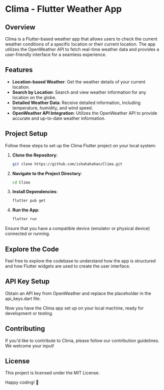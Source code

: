# Clima - Flutter Weather App

## Overview
Clima is a Flutter-based weather app that allows users to check the current weather conditions of a specific location or their current location. The app utilizes the OpenWeather API to fetch real-time weather data and provides a user-friendly interface for a seamless experience.

## Features
- **Location-based Weather**: Get the weather details of your current location.
- **Search by Location**: Search and view weather information for any location on the globe.
- **Detailed Weather Data**: Receive detailed information, including temperature, humidity, and wind speed.
- **OpenWeather API Integration**: Utilizes the OpenWeather API to provide accurate and up-to-date weather information.

## Project Setup
Follow these steps to set up the Clima Flutter project on your local system:

1. **Clone the Repository**:
    ```bash
    git clone https://github.com/ishahahahan/Clima.git
    ```
2. **Navigate to the Project Directory**:
    ```bash
    cd Clima
    ```
3. **Install Dependencies**:
    ```bash
    flutter pub get
    ```
4. **Run the App**:
    ```bash
    flutter run
    ```
Ensure that you have a compatible device (emulator or physical device) connected or running.

## Explore the Code
Feel free to explore the codebase to understand how the app is structured and how Flutter widgets are used to create the user interface.

## API Key Setup
Obtain an API key from OpenWeather and replace the placeholder in the api_keys.dart file.

Now you have the Clima app set up on your local machine, ready for development or testing.

## Contributing
If you'd like to contribute to Clima, please follow our contribution guidelines. We welcome your input!

## License
This project is licensed under the MIT License.

Happy coding! 🚀
